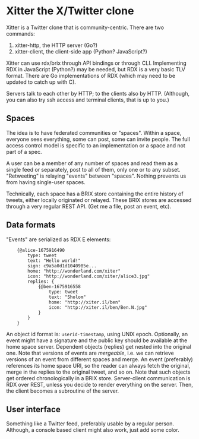 #   Xitter the X/Twitter clone

Xitter is a Twitter clone that is community-centric.
There are two commands:

  1. xitter-http, the HTTP server (Go?)
  2. xitter-client, the client-side app (Python? JavaScript?)

Xitter can use rdx/brix through API bindings or through CLI.
Implementing RDX in JavaScript (Python?) may be needed, but
RDX is a very basic TLV format. There are Go implementations
of RDX (which may need to be updated to catch up with C).

Servers talk to each other by HTTP; to the clients also by
HTTP. (Although, you can also try ssh access and terminal
clients, that is up to you.)

##  Spaces

The idea is to have federated communities or "spaces". Within
a space, everyone sees everything, some can post, some can
invite people. The full access control model is specific to an
implementation or a space and not part of a spec.

A user can be a member of any number of spaces and read them
as a single feed or separately, post to all of them, only one
or to any subset. "Retweeting" is relaying "events" between
"spaces". Nothing prevents us from having single-user spaces.

Technically, each space has a BRIX store containing the entire
history of tweets, either locally originated or relayed. These
BRIX stores are accessed through a very regular REST API.
(Get me a file, post an event, etc).

##  Data formats

"Events" are serialized as RDX E elements:

````
    {@alice-1675916490
        type: tweet
        text: "Hello world!"
        sign: c9a5a0d1d1040985e...
        home: "http://wonderland.com/xiter"
        icon: "http://wonderland.com/xiter/alice3.jpg"
        replies: {
            {@ben-1675916558
                type: tweet
                text: "Sholom"
                home: "http://xiter.il/ben"
                icon: "http://xiter.il/ben/Ben.N.jpg"
            }
        }
    }
````
An object id format is: `userid-timestamp`, using UNIX epoch.
Optionally, an event might have a signature and the public key
should be available at the home space server.
Dependent objects (replies) get nested into the original one.
Note that versions of events are *mergeable*, i.e. we can 
retrieve versions of an event from different spaces and merge.
An event (preferably) references its home space URI, so the 
reader can always fetch the original, merge in the replies to
the original tweet, and so on.
Note that such objects get ordered chronologically in a BRIX 
store.
Server-client communication is RDX over REST, unless you
decide to render everything on the server. Then, the client 
becomes a subroutine of the server.

##  User interface

Something like a Twitter feed, preferably usable by a regular 
person. Although, a console based client might also work, just
add some color.

